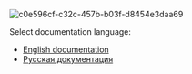 ![c0e596cf-c32c-457b-b03f-d8454e3daa69](https://user-images.githubusercontent.com/5365111/160940341-78326524-4356-46db-8579-fcce154ac03c.jpg)

Select documentation language:
* <a href="https://github.com/KurbanismailovZaur/Paths/blob/master/Docs/README_EN.md">English documentation</a>
* <a href="https://github.com/KurbanismailovZaur/Paths/blob/master/Docs/README_RU.md">Русская документация</a>

